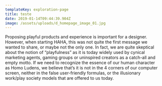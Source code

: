 ```yaml
---
templateKey: exploration-page
title: teste
date: 2019-01-14T09:44:39.904Z
image: /assets/uploads/d_homepage_image_01.jpg
---
```

Proposing playful products and experience is important for a designer. However, when starting HAHA, this was not quite the first message we wanted to share, or maybe not the only one. In fact, we are quite skeptical about the notion of “playfulness” as it is today widely used by cynical marketing agents, gaming groups or uninspired creators as a catch-all and empty motto. If we need to recognize the essence of our human character as Homo Ludens, we believe that’s it is not in the 4 corners of our computer screen, neither in the false user-friendly formulas, or the illusionary work/play society models that are offered to us today.
